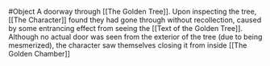 #Object 
A doorway through [[The Golden Tree]]. Upon inspecting the tree, [[The Character]] found they had gone through without recollection, caused by some entrancing effect from seeing the  [[Text of the Golden Tree]]. Although no actual door was seen from the exterior of the tree (due to being mesmerized), the character saw themselves closing it from inside [[The Golden Chamber]]